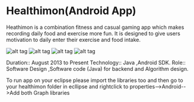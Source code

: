 Healthimon(Android App)
===========================

Heathimon is a combination fitness and casual gaming app which makes recording daily food and exercise more fun. It is designed to give users motivation to daily enter their exercise and food intake.

![alt tag](https://github.com/danishshaikh556/Healthimon/blob/master/Screenshots/a1.jpg)
![alt tag](https://github.com/danishshaikh556/Healthimon/blob/master/Screenshots/a2.jpg)
![alt tag](https://github.com/danishshaikh556/Healthimon/blob/master/Screenshots/a3.jpg)
![alt tag](https://github.com/danishshaikh556/Healthimon/blob/master/Screenshots/a4.jpg)

Duration:: August 2013 to Present
Technology:: Java ,Android SDK.
Role:: Software Design ,Software code (Java) for backend and Algorithm design. 

To run app on your eclipse please import the libraries too and then go to your healthimon folder in ecllipse and rightclick to properties-->Android-->Add both Graph libraries


